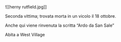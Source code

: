 ![[herny rutfield.jpg]]

Seconda vittima; trovata morta in un vicolo il 18 ottobre.

Anche qui viene rinvenuta la scritta “Ardo da San Sale”

Abita a West Village